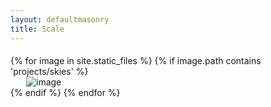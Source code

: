 ```yaml
---
layout: defaultmasonry
title: Scale
---
```

  <div id="index-banner">
    <div class="col s12" style="padding-bottom:1%;"></div>
    <div class="container">
        <div class="grid">
        <div class="grid-sizer"></div>
        {% for image in site.static_files %}
            {% if image.path contains 'projects/skies' %}
            <div class="grid-item"  style="padding-left: 25px;">
              <div class="card">
                <div class="card-image">
                 <img src="{{ site.baseurl }}{{ image.path }}" alt="image"  class="responsive-img" />
              </div>
            </div>
          </div>
        {% endif %}
    {% endfor %}
        </div>
      </div>
    </div>

 

